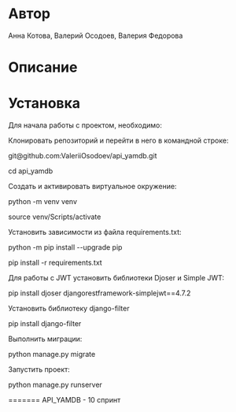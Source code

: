 <h1>Автор</h1>
<p>Анна Котова, Валерий Осодоев, Валерия Федорова</p>

<h1>Описание</h1>
<p></p>

<h1>Установка</h1>
<p>Для начала работы с проектом, необходимо:</p>

<p>Клонировать репозиторий и перейти в него в командной строке:</p>

<p>git@github.com:ValeriiOsodoev/api_yamdb.git</p>
<p>cd api_yamdb</p>
<p>Cоздать и активировать виртуальное окружение:</p>

<p>python -m venv venv</p>
<p>source venv/Scripts/activate</p>

<p>Установить зависимости из файла requirements.txt:</p>

<p>python -m pip install --upgrade pip</p>
<p>pip install -r requirements.txt</p>

<p>Для работы с JWT установить библиотеки Djoser и Simple JWT:</p>

<p>pip install djoser djangorestframework-simplejwt==4.7.2</p>

<p>Установить библиотеку django-filter</p>

<p>pip install django-filter</p>

<p>Выполнить миграции:</p>

<p>python manage.py migrate</p>

<p>Запустить проект:</p>

<p>python manage.py runserver</p>
=======
API_YAMDB - 10 спринт
